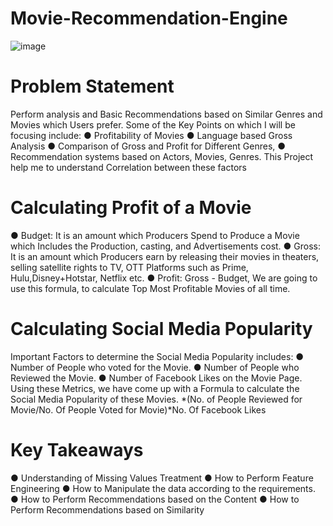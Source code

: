 # Movie-Recommendation-Engine

![image](https://user-images.githubusercontent.com/81704848/128613960-78adbfb9-859e-41b9-8aea-87eef8a315a9.png)


# Problem Statement
Perform analysis and Basic Recommendations based on Similar Genres and Movies which Users prefer.
Some of the Key Points on which I will be focusing include:
● Profitability of Movies
● Language based Gross Analysis
● Comparison of Gross and Profit for Different Genres,
● Recommendation systems based on Actors, Movies, Genres.
This Project help me to understand Correlation between these factors

# Calculating Profit of a Movie
● Budget: It is an amount which Producers Spend to Produce a Movie which Includes the Production, casting, and Advertisements cost.
● Gross: It is an amount which Producers earn by releasing their movies in theaters, selling satellite rights to TV, OTT Platforms such as Prime, Hulu,Disney+Hotstar, Netflix etc.
● Profit: Gross - Budget, 
We are going to use this formula, to calculate Top Most Profitable Movies of all time.

# Calculating Social Media Popularity
Important Factors to determine the Social Media Popularity includes:
● Number of People who voted for the Movie.
● Number of People who Reviewed the Movie.
● Number of Facebook Likes on the Movie Page.
Using these Metrics, we have come up with a Formula to calculate the Social Media Popularity of these Movies.
  *(No. of People Reviewed for Movie/No. Of People Voted for Movie)*No. Of Facebook Likes
  
# Key Takeaways
● Understanding of Missing Values Treatment
● How to Perform Feature Engineering
● How to Manipulate the data according to the requirements.
● How to Perform Recommendations based on the Content
● How to Perform Recommendations based on Similarity
